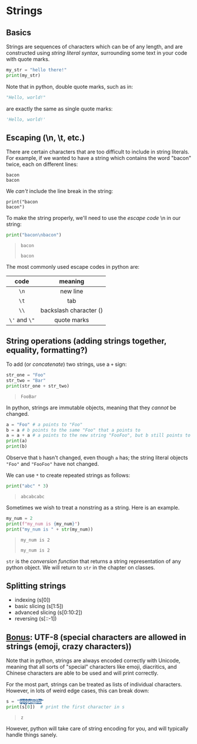 # Strings

## Basics

Strings are sequences of characters which can be of any length, and are constructed using *string literal syntax*, surrounding some text in your code with quote marks.

```python
my_str = "hello there!"
print(my_str)
```

Note that in python, double quote marks, such as in:

```python
"Hello, world!"
```
are exactly the same as single quote marks:

```python
'Hello, world!'
```

## Escaping (\n, \t, etc.)

There are certain characters that are too difficult to include in string literals. For example, if we wanted to have a string which contains the word "bacon" twice, each on different lines:

```
bacon
bacon
```

We *can't* include the line break in the string:

```
print("bacon
bacon")
```

To make the string properly, we'll need to use the *escape code* \n in our string:

```python
print("bacon\nbacon")
```
> `bacon`
>
> `bacon`

The most commonly used escape codes in python are:

| code | meaning |
|:----:|:-------:|
| `\n`  | new line |
| `\t`  | tab      |
| `\\`  | backslash character (\)|
| `\'` and `\"` | quote marks |


## String operations (adding strings together, equality, formatting?)

To add (or *concatenate*) two strings, use a `+` sign:

```python
str_one = "Foo"
str_two = "Bar"
print(str_one + str_two)
```
> `FooBar`

In python, strings are immutable objects, meaning that they *cannot* be changed.
```python
a = "Foo" # a points to "Foo"
b = a # b points to the same "Foo" that a points to
a = a + a # a points to the new string "FooFoo", but b still points to the old "Foo"
print(a)
print(b)
```
Observe that `b` hasn't changed, even though `a` has; the string literal objects `"Foo"` and `"FooFoo"` have not changed.

We can use `*` to create repeated strings as follows:

```python
print("abc" * 3)
```
> `abcabcabc`

Sometimes we wish to treat a nonstring as a string. Here is an example.

```python
my_num = 2
print(f"my_num is {my_num}")
print("my_num is " + str(my_num))
```
> `my_num is 2`
>
> `my_num is 2`

`str` is the *conversion function* that returns a string representation of any python object. We will return to `str` in the chapter on classes.


## Splitting strings

* indexing (s[0])
* basic slicing (s[1:5])
* advanced slicing (s[0:10:2])
* reversing (s[::-1])

## <u>Bonus</u>: UTF-8 (special characters are allowed in strings (emoji, crazy characters))

Note that in python, strings are always encoded correctly with Unicode, meaning that all sorts of "special" characters like emoji, diacritics, and Chinese characters are able to be used and will print correctly.

For the most part, strings can be treated as lists of individual characters. However, in lots of weird edge cases, this can break down:

```python
s = "z̸̢̢̧̧͕̞̱͍͉̯̰͍̞͙͔̪͈̬̬̞̋̎̄̿͑̐̑͐̄̌̅̋̅̅̄̀́̏̈a̷̢̬̥̱̜͒̂́̊͑̿͊̽̅̍͊͘͘͘͠l̵̢̧̨͍̜̰̦̼̬͍̹͚͔̗͈͈̩͇͉̞̼̗̮͚͂̒̂̅́͗̚̚ͅg̴̡̨̻̪̻̼͉̲̜̹̐̂̉̒̈́͋͋̍͆̇̓̂̄͛̊̉̓̾̚͝͝͝o̴͍̟̜͙͓̮͕͙̦̙̟͂̐͌̋̂͛̈̄̒͊͂͘̕ ̵͚̪̖̖̲̖̝̱̫̯̪͌͑̽̍́͆̆̿̊̕͠c̷͚̪͖̏̀̒̆͋̂͛̀̀́̽͠o̴̘̰̣̬͍͆͒̊̎̃͠m̶̧̨̰̜̟̞̲̖̣͍͈̜̤̤̝̬͙͓̼̠͇̘̹̩̙̼̀̊̃̀̉̆̂̆̀̊̀̔̈́̐͜ȩ̵̠͕̗̠̼̣̰͕̙͍̖̙͖̳̩̟̘͑͆̋̿̄͂͒̏̂̍͋̄̎͆́̓͝ş̴̟̗̦̣̪̩̣͎͈̗͕̾͐̈́͋͐͛̀͊̆͋̅͌͑͘̚͝"
print(s[0])  # print the first character in s
```
> `z`

However, python will take care of string encoding for you, and will typically handle things sanely.
